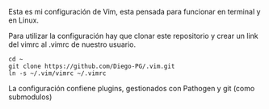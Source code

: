 Esta es mi configuración de Vim, esta pensada para funcionar en terminal y en Linux.

Para  utilizar la configuración hay que clonar este repositorio y crear un link del vimrc al .vimrc de nuestro usuario.

```Shell
cd ~
git clone https://github.com/Diego-PG/.vim.git
ln -s ~/.vim/vimrc ~/.vimrc
```

La configuración confiene plugins, gestionados con Pathogen y git (como submodulos)
